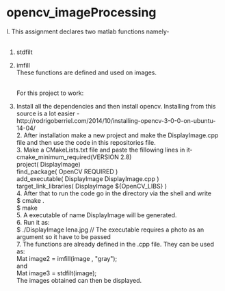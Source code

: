 # opencv_imageProcessing

I.   This assignment declares two matlab functions namely-<br /><br />
1. stdfilt <br />
2. imfill<br />
   These functions are defined and used on images.<br /><br />

   For this project to work:<br />
   <ol>

<li> Install all the dependencies and then install opencv. Installing from this source is a lot easier -<br />
   http://rodrigoberriel.com/2014/10/installing-opencv-3-0-0-on-ubuntu-14-04/  <br />
</li>
2. After installation make a new project and make the DisplayImage.cpp file and then use the code in this repositories    
   file.<br />
3. Make a CMakeLists.txt file and paste the fillowing lines in it- <br />
   cmake_minimum_required(VERSION 2.8) <br />
   project( DisplayImage) <br />
   find_package( OpenCV REQUIRED ) <br />
   add_executable( DisplayImage DisplayImage.cpp ) <br />
   target_link_libraries( DisplayImage ${OpenCV_LIBS} ) <br />
4. After that to run the code go in the directory via the shell and write <br />
   $ cmake .  <br />
   $ make  <br />
5. A executable of name DisplayImage will be generated. <br />
6. Run it as: <br />
   $ ./DisplayImage lena.jpg   // The executable requires a photo as an argument so it have to be passed <br />
7. The functions are already defined in the .cpp file. They can be used as: <br />
   Mat image2 = imfill(image , "gray");<br />
   and <br />
   Mat image3 = stdfilt(image); <br />
   The images obtained can then be displayed.
</ol>   
      
